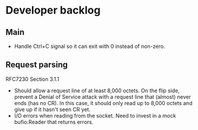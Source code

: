 # Developer backlog

## Main

- Handle Ctrl+C signal so it can exit with 0 instead of non-zero.


## Request parsing

RFC7230 Section 3.1.1

- Should allow a request line of at least 8,000 octets.  On the flip side, prevent a
  Denial of Service attack with a request line that (almost) never ends (has no CR).
  In this case, it should only read up to 8,000 octets and give up if it hasn't seen CR yet.
- I/O errors when reading from the socket.
  Need to invest in a mock bufio.Reader that returns errors.
